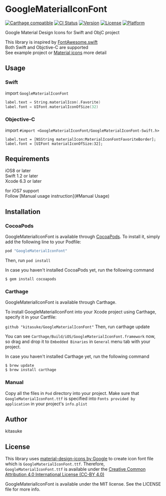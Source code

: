 # GoogleMaterialIconFont

[![Carthage compatible](https://img.shields.io/badge/Carthage-compatible-4BC51D.svg?style=flat)](https://github.com/kitasuke/GoogleMaterialIconFont)
[![CI Status](http://img.shields.io/travis/kitasuke/GoogleMaterialIconFont.svg?style=flat)](https://travis-ci.org/kitasuke/GoogleMaterialIconFont)
[![Version](https://img.shields.io/cocoapods/v/GoogleMaterialIconFont.svg?style=flat)](http://cocoapods.org/pods/GoogleMaterialIconFont)
[![License](https://img.shields.io/cocoapods/l/GoogleMaterialIconFont.svg?style=flat)](http://cocoapods.org/pods/GoogleMaterialIconFont)
[![Platform](https://img.shields.io/cocoapods/p/GoogleMaterialIconFont.svg?style=flat)](http://cocoapods.org/pods/GoogleMaterialIconFont)

Google Material Design Icons for Swift and ObjC project

This library is inspired by [FontAwesome.swift](https://github.com/thii/FontAwesome.swift)  
Both Swift and Objctive-C are supported  
See example project or [Material icons](https://www.google.com/design/icons/) more detail

## Usage

### Swift

import `GoogleMaterialIconFont`

```swift
label.text = String.materialIcon(.Favorite)
label.font = UIFont.materialIconOfSize(32)
```

### Objective-C

import `#import <GoogleMaterialIconFont/GoogleMaterialIconFont-Swift.h>`

```objc
label.text = [NSString materialIcon:MaterialIconFontFavoriteBorder];
label.font = [UIFont materialIconOfSize:32];
```

## Requirements

iOS8 or later  
Swift 1.2 or later  
Xcode 6.3 or later  

for iOS7 support  
Follow [Manual usage instruction](#Manual Usage)

## Installation

### CocoaPods

GoogleMaterialIconFont is available through [CocoaPods](http://cocoapods.org). To install
it, simply add the following line to your Podfile:

```ruby
pod "GoogleMaterialIconFont"
```

Then, run `pod install`

In case you haven't installed CocoaPods yet, run the following command

```terminal
$ gem install cocoapods
```

### Carthage

GoogleMaterialIconFont is available through Carthage.

To install GoogleMaterialIconFont into your Xcode project using Carthage, specify it in your Cartfile:

`github "kitasuke/GoogleMaterialIconFont"`
Then, run carthage update

You can see `Carthage/Build/iOS/GoogleMaterialIconFont.framework` now, so drag and drop it to `Embedded Binaries` in `General` menu tab with your project.

In case you haven't installed Carthage yet, run the following command

```ternimal
$ brew update
$ brew install carthage
```

### <a name="Manual Usage">Manual

Copy all the files in `Pod` directory into your project.
Make sure that `GoogleMaterialIconFont.ttf` is specified into `Fonts provided by application` in your project's `info.plist`

## Author

kitasuke

## License

This library uses [material-design-icons by Google](https://github.com/google/material-design-icons) to create icon font file which is `GoogleMaterialIconFont.ttf`. Therefore, `GoogleMaterialIconFont.ttf` is available under the [Creative Common Attribution 4.0 International License (CC-BY 4.0)](http://creativecommons.org/licenses/by/4.0/)

GoogleMaterialIconFont is available under the MIT license. See the LICENSE file for more info.
